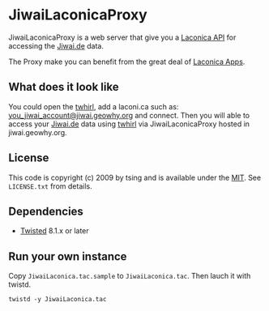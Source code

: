 # JiwaiLaconicaProxy

JiwaiLaconicaProxy is a web server that give you a [Laconica API](http://laconi.ca/trac/wiki/TwitterCompatibleAPI) for accessing the [Jiwai.de](http://jiwai.de) data.

The Proxy make you can benefit from the great deal of [Laconica Apps](http://laconi.ca/trac/wiki/Apps).

## What does it look like

You could open the [twhirl](http://www.twhirl.org), add a laconi.ca such as: you_jiwai_account@jiwai.geowhy.org and connect. Then you will able to access your [Jiwai.de](http://jiwai.de) data using [twhirl](http://www.twhirl.org) via JiwaiLaconicaProxy hosted in jiwai.geowhy.org.

## License

This code is copyright (c) 2009 by tsing and is available under the [MIT](http://www.opensource.org/licenses/mit-license.php). See `LICENSE.txt` from details.

## Dependencies

* [Twisted](http://www.twistedmatrix.com) 8.1.x or later

## Run your own instance

Copy `JiwaiLaconica.tac.sample` to `JiwaiLaconica.tac`. Then lauch it with  twistd.
    
    twistd -y JiwaiLaconica.tac

